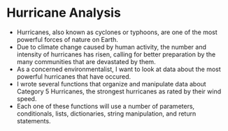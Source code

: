 # Hurricane Analysis

* Hurricanes, also known as cyclones or typhoons, are one of the most powerful forces of nature on Earth. 
* Due to climate change caused by human activity, the number and intensity of hurricanes has risen, calling for better preparation by the many communities that are devastated by them. 
* As a concerned environmentalist, I want to look at data about the most powerful hurricanes that have occured.
* I wrote several functions that organize and manipulate data about Category 5 Hurricanes, the strongest hurricanes as rated by their wind speed. 
* Each one of these functions will use a number of parameters, conditionals, lists, dictionaries, string manipulation, and return statements.
